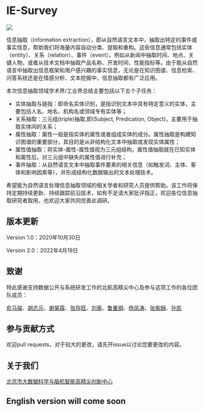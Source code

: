 # IE-Survey 

![](https://img.shields.io/github/last-commit/BDBC-KG-NLP/IE-Survey?color=blue)

信息抽取（information extraction），即从自然语言文本中，抽取出特定的事件或事实信息，帮助我们将海量内容自动分类、提取和重构。这些信息通常包括实体（entity）、关系（relation）、事件（event）。例如从新闻中抽取时间、地点、关键人物，或者从技术文档中抽取产品名称、开发时间、性能指标等。由于能从自然语言中抽取出信息框架和用户感兴趣的事实信息，无论是在知识图谱、信息检索、问答系统还是在情感分析、文本挖掘中，信息抽取都有广泛应用。

本次信息抽取领域学术界/工业界总结主要包括以下五个子任务：

- 实体抽取与链指：即命名实体识别，是指识别文本中具有特定意义的实体，主要包括人名、地名、机构名或领域专有实体等；
- 关系抽取：三元组(triple)抽取,即(Subject, Predication, Object)，主要用于抽取实体间的关系；
- 属性抽取：属性一般是指实体的属性或者组成实体的成分。属性抽取是构建知识图谱的重要部分，其目的是从非结构化文本中抽取或发现实体属性；
- 属性值抽取：将实体-属性-属性值视为三元组结构，属性值抽取就在已知实体和属性后，对三元组中缺失的属性值进行补充；
- 事件抽取：从自然语言文本中抽取事件要素的相关信息（如触发词、主体、客体和影响因素等），并形成结构化数据输出的文本处理技术。

希望能为自然语言处理信息抽取领域的相关学者和研究人员提供帮助。该工作将保持定期持续更新、持续跟踪前沿技术，如有不足请大家批评指正，欢迎各位信息抽取研究者取用，也欢迎大家共同完善此调研。

## 版本更新

Version 1.0：2020年10月30日

Version 2.0：2022年4月19日

## 致谢

特此感谢支持数据公开与系统研发工作的北航高精尖中心及参与这项工作的各位团队成员：

[俞马骏](https://github.com/deathpooool)、[胡志元](https://zhiyuanhubj.github.io/zhiyuan.github.io/)、[谢昊霖]()、[张存旺](https://github.com/PierreZhangcw)、[刘奥]()、[鲁重钢](https://github.com/BurgerBurgerBurger)、[杨凤涛](https://github.com/Johnathan-Y)、[张紫娴](https://github.com/zzx1997zzx)、[孙凯](https://github.com/sunkaikai)



## 参与贡献方式

欢迎pull requests。对于较大的更改，请先开issue以讨论您要更改的内容。

## 关于我们

[北京市大数据科学与脑机智能高精尖创新中心](http://bdbc.buaa.edu.cn/?lang=zh)

## English version will come soon
